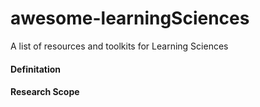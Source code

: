 # awesome-learningSciences
A list of resources and toolkits for Learning Sciences

#### Definitation

#### Research Scope
